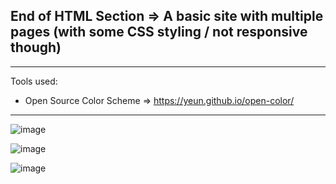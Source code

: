 
## End of HTML Section => A basic site with multiple pages (with some CSS styling / not responsive though)

<hr>

Tools used:
- Open Source Color Scheme => https://yeun.github.io/open-color/

<hr>

![image](https://user-images.githubusercontent.com/90147636/185198478-fcd0df4a-7523-4a35-abcc-c24c7e86a7dc.png)

![image](https://user-images.githubusercontent.com/90147636/185198501-28f140f8-184f-49c4-a90b-b9917d12359e.png)

![image](https://user-images.githubusercontent.com/90147636/185198528-ba8ee674-db2c-4434-96a5-8829a614fccc.png)

